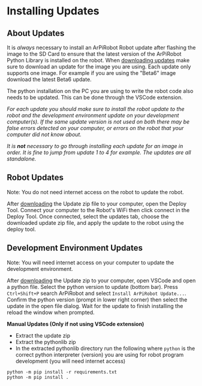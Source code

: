 # Installing Updates

## About Updates
It is *always* necessary to install an ArPiRobot Robot update after flashing the image to the SD Card to ensure that the latest version of the ArPiRobot Python Library is installed on the robot. When [downloading updates](../downloads.md) make sure to download an update for the image you are using. Each update only supports one image. For example if you are using the "Beta6" image download the latest Beta6 update.

The python installation on the PC you are using to write the robot code also needs to be updated. This can be done through the VSCode extension.

*For each update you should make sure to install the robot update to the robot and the development environment update on your development computer(s). If the same update version is not used on both there may be false errors detected on your computer, or errors on the robot that your computer did not know about.*

*It is **not** necessary to go through installing each update for an image in order. It is fine to jump from update 1 to 4 for example. The updates are all standalone.*

## Robot Updates
Note: You do not need internet access on the robot to update the robot.

After [downloading](../downloads.md) the Update zip file to your computer, open the Deploy Tool. Connect your computer to the Robot's WiFi then click connect in the Deploy Tool. Once connected, select the updates tab, choose the downloaded update zip file, and apply the update to the robot using the deploy tool.

## Development Environment Updates
Note: You will need internet access on your computer to update the development environment.

After [downloading](../downloads.md) the Update zip to your computer, open VSCode and open a python file. Select the python version to update (bottom bar). Press `Ctrl+Shift+P` search ArPiRobot and select `Install ArPiRobot Update...`. Confirm the python version (prompt in lower right corner) then select the update in the open file dialog. Wait for the update to finish installing the reload the window when prompted.

**Manual Updates (Only if not using VSCode extension)**

- Extract the update zip
- Extract the pythonlib zip
- In the extracted pythonlib directory run the following where `python` is the correct python interpreter (version) you are using for robot program development (you will need internet access)

```
python -m pip install -r requirements.txt
python -m pip install .
```